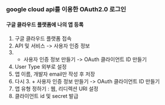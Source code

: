 ### google cloud api를 이용한 OAuth2.0 로그인

#### 구글 클라우드 플랫폼에 나의 앱 등록

1. 구글 클라우드 플랫폼 접속
2. API 및 서비스 -> 사용자 인증 정보
3. - 사용자 인증 정보 만들기 -> OAuth 클라이언트 ID 만들기
4. User Type 외부로 설정
5. 앱 이름, 개발자 email만 작성 후 저장
6. 다시 3. + 사용자 인증 정보 만들기 -> OAuth 클라이언트 ID 만들기
7. 앱 유형 정하기 : 웹, 리디렉션 URI 설정
8. 클라이언트 id 및 secret 발급
